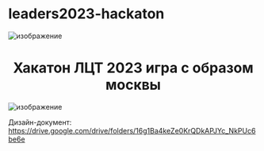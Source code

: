 # leaders2023-hackaton
 
![изображение](https://github.com/MayNor1337/leaders2023-hackaton/assets/80977287/71f84ab9-2d45-4232-b5fb-ede4ac2e0dda)
<h1 align="center">Хакатон ЛЦТ 2023 игра с образом москвы </h1>

![изображение](https://github.com/MayNor1337/leaders2023-hackaton/assets/80977287/407161b3-f10a-47cb-846c-f6c8b0b6bd2f)


Дизайн-документ: https://drive.google.com/drive/folders/16g1Ba4keZe0KrQDkAPJYc_NkPUc6be6e
